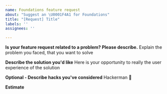 ```yaml
---
name: Foundations feature request
about: "Suggest an \U0001F4A1 for Foundations"
title: "[Request] Title"
labels: ''
assignees: ''

---
```


**Is your feature request related to a problem? Please describe.**
Explain the problem you faced, that you want to solve

**Describe the solution you'd like**
Here is your opportunity to really the user experience of the solution

**Optional - Describe hacks you've considered**
Hackerman 🤯

**Estimate**
